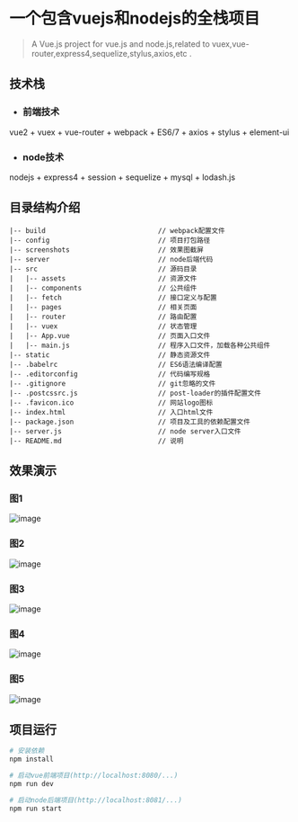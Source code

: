 # 一个包含vuejs和nodejs的全栈项目

> A Vue.js project for vue.js and node.js,related to vuex,vue-router,express4,sequelize,stylus,axios,etc .

## 技术栈
* ### 前端技术
vue2 + vuex + vue-router + webpack + ES6/7 + axios + stylus + element-ui
* ### node技术
nodejs + express4 + session + sequelize + mysql + lodash.js

## 目录结构介绍 ##

	|-- build                            // webpack配置文件
	|-- config                           // 项目打包路径
	|-- screenshots                      // 效果图截屏
	|-- server                           // node后端代码
	|-- src                              // 源码目录
	|   |-- assets                       // 资源文件
	|   |-- components                   // 公共组件
	|   |-- fetch                        // 接口定义与配置
	|   |-- pages                        // 相关页面
	|   |-- router                       // 路由配置
	|   |-- vuex                         // 状态管理
	|   |-- App.vue                      // 页面入口文件
	|   |-- main.js                      // 程序入口文件，加载各种公共组件
	|-- static                           // 静态资源文件
	|-- .babelrc                         // ES6语法编译配置
	|-- .editorconfig                    // 代码编写规格
	|-- .gitignore                       // git忽略的文件
	|-- .postcssrc.js                    // post-loader的插件配置文件
	|-- .favicon.ico                     // 网站logo图标
	|-- index.html                       // 入口html文件
	|-- package.json                     // 项目及工具的依赖配置文件
	|-- server.js                        // node server入口文件
    |-- README.md                        // 说明

## 效果演示


### 图1
![image](https://github.com/zhuangyanyan/my-vue/raw/master/screenshots/1.png)

### 图2
![image](https://github.com/zhuangyanyan/my-vue/raw/master/screenshots/2.png)

### 图3
![image](https://github.com/zhuangyanyan/my-vue/raw/master/screenshots/3.png)

### 图4
![image](https://github.com/zhuangyanyan/my-vue/raw/master/screenshots/4.png)

### 图5
![image](https://github.com/zhuangyanyan/my-vue/raw/master/screenshots/5.png)

## 项目运行

``` bash
# 安装依赖
npm install

# 启动vue前端项目(http://localhost:8080/...)
npm run dev

# 启动node后端项目(http://localhost:8081/...)
npm run start



